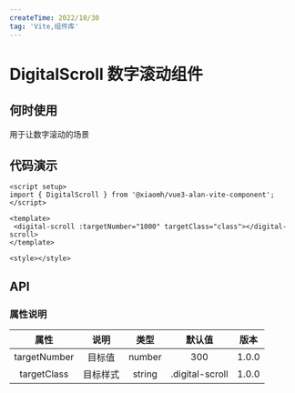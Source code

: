 ```yaml
---
createTime: 2022/10/30
tag: 'Vite,组件库'
---
```

# DigitalScroll 数字滚动组件

## 何时使用

用于让数字滚动的场景

## 代码演示

 <digital-scroll :targetNumber="1000" style="color:red" :targetClass="my" ></digital-scroll>

```tsx
<script setup>
import { DigitalScroll } from '@xiaomh/vue3-alan-vite-component';
</script>

<template>
 <digital-scroll :targetNumber="1000" targetClass="class"></digital-scroll>
</template>

<style></style>

```

## API

### 属性说明

| 属性   | 说明 |   类型  | 默认值  | 版本  |
| :-------------: | :----------: | :------------: | :------------: | :------------: |
| targetNumber |   目标值   | number  | 300 | 1.0.0|
| targetClass       |    目标样式    |        string  | .digital-scroll |1.0.0 |
